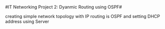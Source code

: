 #IT Networking Project 2: Dyanmic Routing using OSPF#

creating simple network topology with IP routing is OSPF
and setting DHCP address using Server
